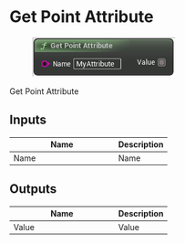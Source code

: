 # Get Point Attribute

<div align="left" data-full-width="false">

<figure><img src="../../../.gitbook/assets/Get_Point_Attribute.png" alt=""><figcaption></figcaption></figure>

</div>

Get Point Attribute

## Inputs

<table><thead><tr><th width="170">Name</th><th>Description</th></tr></thead><tbody><tr><td>Name</td><td>Name</td></tr></tbody></table>

## Outputs

<table><thead><tr><th width="170">Name</th><th>Description</th></tr></thead><tbody><tr><td>Value</td><td>Value</td></tr></tbody></table>
